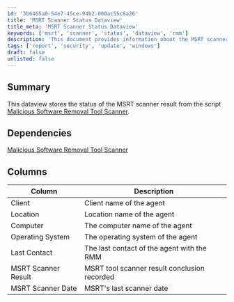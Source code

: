 ```yaml
---
id: '3b6465a0-54e7-45ce-94b2-000ac55c6a26'
title: 'MSRT Scanner Status Dataview'
title_meta: 'MSRT Scanner Status Dataview'
keywords: ['msrt', 'scanner', 'status', 'dataview', 'rmm']
description: 'This document provides information about the MSRT scanner status dataview, which stores the results of the Malicious Software Removal Tool scanner. It outlines the dependencies, columns, and descriptions related to the agent status in the RMM system.'
tags: ['report', 'security', 'update', 'windows']
draft: false
unlisted: false
---
```


## Summary

This dataview stores the status of the MSRT scanner result from the script [Malicious Software Removal Tool Scanner](<../scripts/Malicious Software Removal Tool Scanner.md>).

## Dependencies

[Malicious Software Removal Tool Scanner](<../scripts/Malicious Software Removal Tool Scanner.md>)

## Columns

| Column                  | Description                                          |
|------------------------|------------------------------------------------------|
| Client                 | Client name of the agent                             |
| Location               | Location name of the agent                           |
| Computer               | The computer name of the agent                       |
| Operating System       | The operating system of the agent                    |
| Last Contact           | The last contact of the agent with the RMM          |
| MSRT Scanner Result     | MSRT tool scanner result conclusion recorded         |
| MSRT Scanner Date      | MSRT's last scanner date                             |

